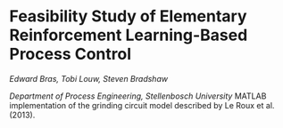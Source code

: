# Feasibility Study of Elementary Reinforcement Learning-Based Process Control
*Edward Bras, Tobi Louw, Steven Bradshaw*

*Department of Process Engineering, Stellenbosch University*
  MATLAB implementation of the grinding circuit model described by Le Roux et al. (2013).
